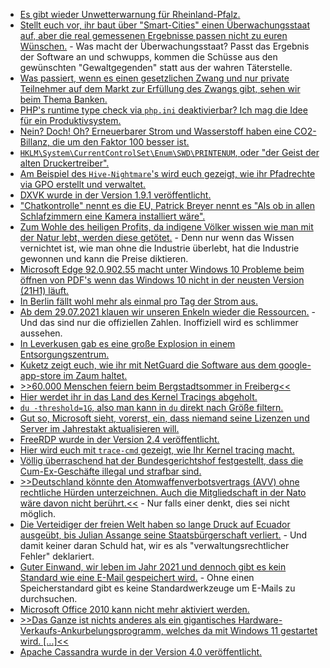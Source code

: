 * [Es gibt wieder Unwetterwarnung für Rheinland-Pfalz.](https://blog.fefe.de/?ts=9e02d6e4)
* [Stellt euch vor, ihr baut über "Smart-Cities" einen Überwachungsstaat auf, aber die real gemessenen Ergebnisse passen nicht zu euren Wünschen.](https://blog.fefe.de/?ts=9e01c50d) - Was macht der Überwachungsstaat? Passt das Ergebnis der Software an und schwupps, kommen die Schüsse aus den gewünschten "Gewaltgegenden" statt aus der wahren Täterstelle.
* [Was passiert, wenn es einen gesetzlichen Zwang und nur private Teilnehmer auf dem Markt zur Erfüllung des Zwangs gibt, sehen wir beim Thema Banken.](https://blog.fefe.de/?ts=9e005159)
* [PHP's runtime type check via `php.ini` deaktivierbar? Ich mag die Idee für ein Produktivsystem.](https://stitcher.io/blog/we-dont-need-runtime-type-checks)
* [Nein? Doch! Oh? Erneuerbarer Strom und Wasserstoff haben eine CO2-Billanz, die um den Faktor 100 besser ist.](https://www.sonnenseite.com/de/mobilitaet/gesamt-klimabilanz-von-elektroautos-ist-fast-70-besser-als-bei-verbrennerfahrzeugen/)
* [`HKLM\System\CurrentControlSet\Enum\SWD\PRINTENUM`, oder "der Geist der alten Druckertreiber".](https://newyear2006.wordpress.com/2021/07/26/geist-druckertreiber-unter-windows-los-werden/)
* [Am Beispiel des `Hive-Nightmare`'s wird euch gezeigt, wie ihr Pfadrechte via GPO erstellt und verwaltet.](https://www.windowspro.de/wolfgang-sommergut/ntfs-berechtigungen-ueber-gruppenrichtlinien-anpassen)
* [DXVK wurde in der Version 1.9.1 veröffentlicht.](https://www.phoronix.com/scan.php?page=news_item&px=DXVK-1.9.1-Released)
* ["Chatkontrolle" nennt es die EU, Patrick Breyer nennt es "Als ob in allen Schlafzimmern eine Kamera installiert wäre".](https://www.t-online.de/digital/id_90436038/chatkontrolle-in-der-eu-so-etwas-hatten-wir-auf-deutschen-boden-nur-in-diktaturen-.html)
* [Zum Wohle des heiligen Profits, da indigene Völker wissen wie man mit der Natur lebt, werden diese getötet.](https://netzfrauen.org/2021/07/26/earth-5/) - Denn nur wenn das Wissen vernichtet ist, wie man ohne die Industrie überlebt, hat die Industrie gewonnen und kann die Preise diktieren.
* [Microsoft Edge 92.0.902.55 macht unter Windows 10 Probleme beim öffnen von PDF's wenn das Windows 10 nicht in der neusten Version (21H1) läuft.](https://www.borncity.com/blog/2021/07/26/microsoft-edge-92-0-902-55-verursacht-freezes-bei-pdfs/)
* [In Berlin fällt wohl mehr als einmal pro Tag der Strom aus.](https://blog.fefe.de/?ts=9e004baf)
* [Ab dem 29.07.2021 klauen wir unseren Enkeln wieder die Ressourcen.](https://www.sonnenseite.com/de/umwelt/corona-effekt-hat-nur-ein-jahr-gewirkt-erdueberlastungstag-so-frueh-wie-2019/) - Und das sind nur die offiziellen Zahlen. Inoffiziell wird es schlimmer aussehen.
* [In Leverkusen gab es eine große Explosion in einem Entsorgungszentrum.](https://blog.fefe.de/?ts=9e01174e)
* [Kuketz zeigt euch, wie ihr mit NetGuard die Software aus dem google-app-store im Zaum haltet.](https://www.kuketz-blog.de/netguard-datensendeverhalten-von-android-apps-beeinflussen-digitaler-schutzschild-teil11/)
* [>>60.000 Menschen feiern beim Bergstadtsommer in Freiberg<<](https://www.mdr.de/nachrichten/sachsen/chemnitz/freiberg/bergstadtsommer-bilanz-100.html)
* [Hier werdet ihr in das Land des Kernel Tracings abgeholt.](https://opensource.com/article/21/7/linux-kernel-ftrace)
* [`du -threshold=1G`, also man kann in `du` direkt nach Größe filtern.](https://opensource.com/article/21/7/check-disk-space-linux-du)
* [Gut so, Microsoft sieht, vorerst, ein, dass niemand seine Lizenzen und Server im Jahrestakt aktualisieren will.](https://www.borncity.com/blog/2021/07/28/windows-server-gibt-es-knftig-nur-als-ltsc-versionen/)
* [FreeRDP wurde in der Version 2.4 veröffentlicht.](https://www.phoronix.com/scan.php?page=news_item&px=FreeRDP-2.4)
* [Hier wird euch mit `trace-cmd` gezeigt, wie Ihr Kernel tracing macht.](https://opensource.com/article/21/7/linux-kernel-trace-cmd)
* [Völlig überraschend hat der Bundesgerichtshof festgestellt, dass die Cum-Ex-Geschäfte illegal und strafbar sind.](https://blog.fefe.de/?ts=9ffff965)
* [>>Deutschland könnte den Atomwaffenverbotsvertrags (AVV) ohne rechtliche Hürden unterzeichnen. Auch die Mitgliedschaft in der Nato wäre davon nicht berührt.<<](https://www.sonnenseite.com/de/politik/greenpeace-studie-so-kann-deutschland-atomwaffenfrei-werden/) - Nur falls einer denkt, dies sei nicht möglich.
* [Die Verteidiger der freien Welt haben so lange Druck auf Ecuador ausgeübt, bis Julian Assange seine Staatsbürgerschaft verliert.](https://blog.fefe.de/?ts=9fff82f4) - Und damit keiner daran Schuld hat, wir es als "verwaltungsrechtlicher Fehler" deklariert.
* [Guter Einwand, wir leben im Jahr 2021 und dennoch gibt es kein Standard wie eine E-Mail gespeichert wird.](https://utcc.utoronto.ca/~cks/space/blog/tech/ModernEmailSearchingProblem) - Ohne einen Speicherstandard gibt es keine Standardwerkzeuge um E-Mails zu durchsuchen.
* [Microsoft Office 2010 kann nicht mehr aktiviert werden.](https://www.borncity.com/blog/2021/07/28/microsoft-office-2010-keine-aktivierung-mehr/)
* [>>Das Ganze ist nichts anderes als ein gigantisches Hardware-Verkaufs-Ankurbelungsprogramm, welches da mit Windows 11 gestartet wird. [...]<<](https://www.borncity.com/blog/2021/07/28/windows-11-microsoft-ama-die-hw-anforderungen-app-updates-und-weitere-einsichten/)
* [Apache Cassandra wurde in der Version 4.0 veröffentlicht.](https://www.phoronix.com/scan.php?page=news_item&px=Apache-Cassandra-4.0)
